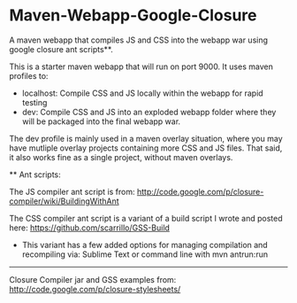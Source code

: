 Maven-Webapp-Google-Closure
===========================

A maven webapp that compiles JS and CSS into the webapp war using google closure ant scripts**.

This is a starter maven webapp that will run on port 9000.
It uses maven profiles to:

  - localhost: Compile CSS and JS locally within the webapp for rapid testing
  - dev: Compile CSS and JS into an exploded webapp folder where they will be packaged into the final webapp war.

The dev profile is mainly used in a maven overlay situation, where you may have mutliple overlay projects containing more CSS and JS files.
That said, it also works fine as a single project, without maven overlays.

** Ant scripts:

The JS compiler ant script is from:
  http://code.google.com/p/closure-compiler/wiki/BuildingWithAnt

The CSS compiler ant script is a variant of a build script I wrote and posted here:
  https://github.com/scarrillo/GSS-Build
  - This variant has a few added options for managing compilation and recompiling via:
    Sublime Text or command line with mvn antrun:run

----
Closure Compiler jar and GSS examples from: http://code.google.com/p/closure-stylesheets/
